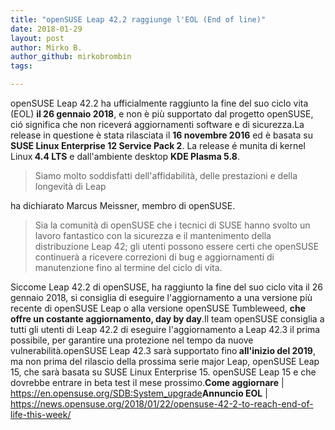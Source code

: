 ```yaml
---
title: "openSUSE Leap 42.2 raggiunge l'EOL (End of line)"
date: 2018-01-29
layout: post
author: Mirko B.
author_github: mirkobrombin
tags:

---
```

openSUSE Leap 42.2 ha ufficialmente raggiunto la fine del suo ciclo vita (EOL) <strong>il 26 gennaio 2018</strong>, e non è più supportato dal progetto openSUSE, ció significa che non riceverá aggiornamenti software e di sicurezza.La release in questione è stata rilasciata il <strong>16 novembre 2016</strong> ed è basata su <strong>SUSE Linux Enterprise 12 Service Pack 2</strong>. La release é munita di kernel Linux<strong> 4.4 LTS</strong> e dall'ambiente desktop <strong>KDE Plasma 5.8</strong>.<blockquote>Siamo molto soddisfatti dell'affidabilità, delle prestazioni e della longevità di Leap</blockquote>ha dichiarato Marcus Meissner, membro di openSUSE.<blockquote>Sia la comunità di openSUSE che i tecnici di SUSE hanno svolto un lavoro fantastico con la sicurezza e il mantenimento della distribuzione Leap 42; gli utenti possono essere certi che openSUSE continuerà a ricevere correzioni di bug e aggiornamenti di manutenzione fino al termine del ciclo di vita.</blockquote>Siccome Leap 42.2 di openSUSE, ha raggiunto la fine del suo ciclo vita il 26 gennaio 2018, si consiglia di eseguire l'aggiornamento a una versione più recente di openSUSE Leap o alla versione openSUSE Tumbleweed, <strong>che offre un costante aggiornamento, day by day</strong>.Il team openSUSE consiglia a tutti gli utenti di Leap 42.2 di eseguire l'aggiornamento a Leap 42.3 il prima possibile, per garantire una protezione nel tempo da nuove vulnerabilità.openSUSE Leap 42.3 sarà supportato fino<strong> all'inizio del 2019</strong>, ma non prima del rilascio della prossima serie major Leap, openSUSE Leap 15, che sarà basata su SUSE Linux Enterprise 15. openSUSE Leap 15 e che dovrebbe entrare in beta test il mese prossimo.<strong>Come aggiornare</strong> | <a href="https://en.opensuse.org/SDB:System_upgrade">https://en.opensuse.org/SDB:System_upgrade</a><strong>Annuncio EOL</strong> | <a href="https://news.opensuse.org/2018/01/22/opensuse-42-2-to-reach-end-of-life-this-week/">https://news.opensuse.org/2018/01/22/opensuse-42-2-to-reach-end-of-life-this-week/</a>